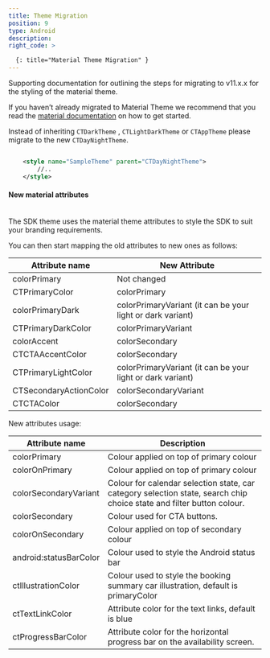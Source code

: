 ```yaml
---
title: Theme Migration
position: 9
type: Android
description:
right_code: >

  {: title="Material Theme Migration" }
---
```


Supporting documentation for outlining the steps for migrating to v11.x.x for the styling of the material theme. 

If you haven’t already migrated to Material Theme we recommend that you read the [material documentation](https://material.io/develop/android/docs/getting-started) on how to get started. 
<br/>


Instead of inheriting ```CTDarkTheme```  , ```CTLightDarkTheme``` or ```CTAppTheme``` please migrate to the new ```CTDayNightTheme```.

```xml

    <style name="SampleTheme" parent="CTDayNightTheme">
        //..
    </style>

```

<h4>New material attributes</h4>
<br/>
The SDK theme uses the material theme attributes to style the SDK to suit your branding requirements.

You can then start mapping the old attributes to new ones as follows:

| Attribute name                   	| New Attribute                                                                   	|
|-----------------------------	|-------------------------------------------------------------------------	|
| colorPrimary       	         | Not changed 	|
| CTPrimaryColor    	      | colorPrimary	|
| colorPrimaryDark     	         |  colorPrimaryVariant (it can be your light or dark variant)	|
| CTPrimaryDarkColor 	         |  colorPrimaryVariant	|
| colorAccent 	         |  colorSecondary	|
| CTCTAAccentColor 	         |  colorSecondary	|
| CTPrimaryLightColor 	         |  colorPrimaryVariant (it can be your light or dark variant)	|
| CTSecondaryActionColor 	         |  colorSecondaryVariant	|
| CTCTAColor 	         |  colorSecondary	|


New attributes usage:

| Attribute name                 	| Description                                                                  	|
|-----------------------------	|-------------------------------------------------------------------------	|
| colorPrimary       	         | Colour applied on top of primary colour 	|
| colorOnPrimary    	      | Colour applied on top of primary colour	|
| colorSecondaryVariant     	         |  Colour for calendar selection state, car category selection state, search chip choice state and filter button colour. 	|
| colorSecondary 	         |  Colour used for CTA buttons. 	|
| colorOnSecondary 	         |  Colour applied on top of secondary colour	|
| android:statusBarColor 	         |  Colour used to style the Android status bar	|
| ctIllustrationColor	         |  Colour used to style the booking summary car illustration, default is primaryColor	|
| ctTextLinkColor	         |  Attribute color for the text links, default is blue	|
| ctProgressBarColor	         |  Attribute color for the horizontal progress bar on the availability screen.	|
